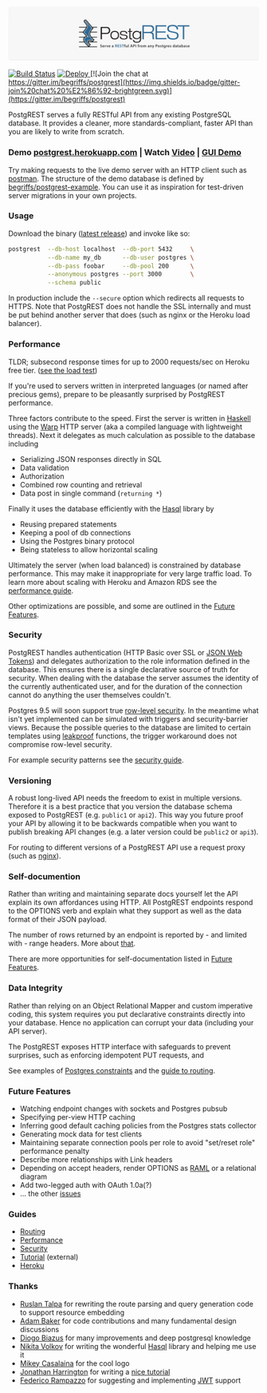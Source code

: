 ![Logo](static/logo.png "Logo")

[![Build Status](https://circleci.com/gh/begriffs/postgrest.png?style=shield&circle-token=f723c01686abf0364de1e2eaae5aff1f68bd3ff2)](https://circleci.com/gh/begriffs/postgrest/tree/master)
<a href="https://heroku.com/deploy?template=https://github.com/begriffs/postgrest">
  <img src="https://img.shields.io/badge/%E2%86%91_Deploy_to-Heroku-7056bf.svg" alt="Deploy">
</a>
[![Join the chat at https://gitter.im/begriffs/postgrest](https://img.shields.io/badge/gitter-join%20chat%20%E2%86%92-brightgreen.svg)](https://gitter.im/begriffs/postgrest)

PostgREST serves a fully RESTful API from any existing PostgreSQL
database. It provides a cleaner, more standards-compliant, faster
API than you are likely to write from scratch.

### Demo [postgrest.herokuapp.com](https://postgrest.herokuapp.com) | Watch [Video](http://begriffs.com/posts/2014-12-30-intro-to-postgrest.html) | [GUI Demo](http://marmelab.com/ng-admin-postgrest)

Try making requests to the live demo server with an HTTP client
such as [postman](http://www.getpostman.com/). The structure of the
demo database is defined by
[begriffs/postgrest-example](https://github.com/begriffs/postgrest-example).
You can use it as inspiration for test-driven server migrations in
your own projects.

### Usage

Download the binary ([latest release](https://github.com/begriffs/postgrest/releases/latest)) and invoke like so:

```bash
postgrest  --db-host localhost  --db-port 5432     \
           --db-name my_db      --db-user postgres \
           --db-pass foobar     --db-pool 200      \
           --anonymous postgres --port 3000        \
           --schema public
```

In production include the `--secure` option which redirects all
requests to HTTPS. Note that PostgREST does not handle the SSL
internally and must be put behind another server that does (such
as nginx or the Heroku load balancer).

### Performance

TLDR; subsecond response times for up to 2000 requests/sec on Heroku free tier. ([see the load test](https://github.com/begriffs/postgrest/wiki/Performance-and-Scaling))

If you're used to servers written in interpreted languages (or named
after precious gems), prepare to be pleasantly surprised by PostgREST
performance.

Three factors contribute to the speed. First the server is written
in [Haskell](https://new-www.haskell.org/) using the
[Warp](http://www.yesodweb.com/blog/2011/03/preliminary-warp-cross-language-benchmarks)
HTTP server (aka a compiled language with lightweight threads).
Next it delegates as much calculation as possible to the database
including

* Serializing JSON responses directly in SQL
* Data validation
* Authorization
* Combined row counting and retrieval
* Data post in single command (`returning *`)

Finally it uses the database efficiently with the
[Hasql](https://nikita-volkov.github.io/hasql-benchmarks/) library
by

* Reusing prepared statements
* Keeping a pool of db connections
* Using the Postgres binary protocol
* Being stateless to allow horizontal scaling

Ultimately the server (when load balanced) is constrained by database
performance. This may make it inappropriate for very large traffic
load. To learn more about scaling with Heroku and Amazon RDS see
the [performance guide](https://github.com/begriffs/postgrest/wiki/Performance-and-Scaling).

Other optimizations are possible, and some are outlined in the
[Future Features](#future-features).

### Security

PostgREST handles authentication (HTTP Basic over SSL or [JSON Web
Tokens](https://github.com/begriffs/postgrest/wiki/Security-and-Permissions#json-web-tokens))
and delegates authorization to the role information defined in the
database. This ensures there is a single declarative source of truth
for security.  When dealing with the database the server assumes
the identity of the currently authenticated user, and for the
duration of the connection cannot do anything the user themselves
couldn't.

Postgres 9.5 will soon support true [row-level
security](http://michael.otacoo.com/postgresql-2/postgres-9-5-feature-highlight-row-level-security/).
In the meantime what isn't yet implemented can be simulated with
triggers and security-barrier views. Because the possible queries
to the database are limited to certain templates using
[leakproof](http://blog.2ndquadrant.com/how-do-postgresql-security_barrier-views-work/)
functions, the trigger workaround does not compromise row-level
security.

For example security patterns see the [security
guide](https://github.com/begriffs/postgrest/wiki/Security-and-Permissions).

### Versioning

A robust long-lived API needs the freedom to exist in multiple
versions. Therefore it is a best practice that you version the database
schema exposed to PostgREST (e.g. `public1` or `api2`). This way you
future proof your API by allowing it to be backwards compatible when
you want to publish breaking API changes (e.g. a later version could
be `public2` or `api3`).

For routing to different versions of a PostgREST API use a request
proxy (such as [nginx](http://nginx.org)).

### Self-documention

Rather than writing and maintaining separate docs yourself let the
API explain its own affordances using HTTP. All PostgREST endpoints
respond to the OPTIONS verb and explain what they support as well
as the data format of their JSON payload.

The number of rows returned by an endpoint is reported by - and
limited with - range headers. More about
[that](http://begriffs.com/posts/2014-03-06-beyond-http-header-links.html).

There are more opportunities for self-documentation listed in [Future
Features](#future-features).

### Data Integrity

Rather than relying on an Object Relational Mapper and custom
imperative coding, this system requires you put declarative constraints
directly into your database. Hence no application can corrupt your
data (including your API server).

The PostgREST exposes HTTP interface with safeguards to prevent
surprises, such as enforcing idempotent PUT requests, and

See examples of [Postgres
constraints](http://www.tutorialspoint.com/postgresql/postgresql_constraints.htm)
and the [guide to routing](https://github.com/begriffs/postgrest/wiki/Routing).

### Future Features

* Watching endpoint changes with sockets and Postgres pubsub
* Specifying per-view HTTP caching
* Inferring good default caching policies from the Postgres stats collector
* Generating mock data for test clients
* Maintaining separate connection pools per role to avoid "set/reset
  role" performance penalty
* Describe more relationships with Link headers
* Depending on accept headers, render OPTIONS as [RAML](http://raml.org/) or a
  relational diagram
* Add two-legged auth with OAuth 1.0a(?)
* ... the other [issues](https://github.com/begriffs/postgrest/issues)

### Guides

* [Routing](https://github.com/begriffs/postgrest/wiki/Routing)
* [Performance](https://github.com/begriffs/postgrest/wiki/Performance-and-Scaling)
* [Security](https://github.com/begriffs/postgrest/wiki/Security-and-Permissions)
* [Tutorial](http://blog.jonharrington.org/postgrest-introduction/) (external)
* [Heroku](https://github.com/begriffs/postgrest/wiki/Heroku)

### Thanks

* [Ruslan Talpa](https://github.com/ruslantalpa) for rewriting the
  route parsing and query generation code to support resource embedding
* [Adam Baker](https://github.com/adambaker) for code
  contributions and many fundamental design discussions
* [Diogo Biazus](https://github.com/diogob) for many improvements
  and deep postgresql knowledge
* [Nikita Volkov](https://github.com/nikita-volkov) for writing the
  wonderful [Hasql](https://github.com/nikita-volkov/hasql) library
  and helping me use it
* [Mikey Casalaina](https://github.com/casalaina) for the cool logo
* [Jonathan Harrington](https://github.com/prio) for writing a [nice
  tutorial](http://blog.jonharrington.org/postgrest-introduction/)
* [Federico Rampazzo](https://github.com/framp) for suggesting and
  implementing [JWT](http://jwt.io/) support
